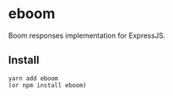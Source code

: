 # eboom

Boom responses implementation for ExpressJS.

## Install

```
yarn add eboom
(or npm install eboom)
```

